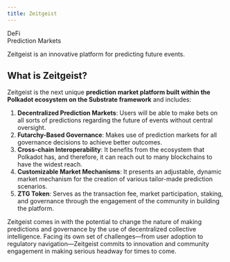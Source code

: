 ```yaml
---
title: Zeitgeist
---
```

DeFi  
 Prediction Markets  

 Zeitgeist is an innovative platform for predicting future events.

What is Zeitgeist?
------------------

Zeitgeist is the next unique **prediction market platform built within the Polkadot ecosystem on the Substrate framework** and includes:

1. **Decentralized Prediction Markets**: Users will be able to make bets on all sorts of predictions regarding the future of events without central oversight.
2. **Futarchy-Based Governance**: Makes use of prediction markets for all governance decisions to achieve better outcomes.
3. **Cross-chain Interoperability**: It benefits from the ecosystem that Polkadot has, and therefore, it can reach out to many blockchains to have the widest reach.
4. **Customizable Market Mechanisms**: It presents an adjustable, dynamic market mechanism for the creation of various tailor-made prediction scenarios.
5. **ZTG Token**: Serves as the transaction fee, market participation, staking, and governance through the engagement of the community in building the platform.

Zeitgeist comes in with the potential to change the nature of making predictions and governance by the use of decentralized collective intelligence. Facing its own set of challenges—from user adoption to regulatory navigation—Zeitgeist commits to innovation and community engagement in making serious headway for times to come.

 